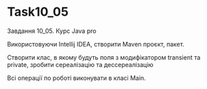 # Task10_05
Завдання 10_05. Курс Java pro

Використовуючи Intellij IDEA, створити Maven проєкт, пакет.

Створити клас, в якому будуть поля з модифікатором transient та private, зробити сереалізацію та дессереалізацію

Всі операції по роботі виконувати в класі Main.
